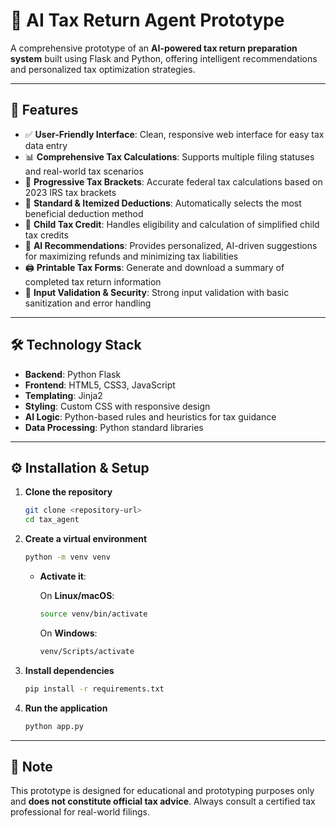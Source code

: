 # 💼 AI Tax Return Agent Prototype

A comprehensive prototype of an **AI-powered tax return preparation system** built using Flask and Python, offering intelligent recommendations and personalized tax optimization strategies.

---

## 🚀 Features

* ✅ **User-Friendly Interface**: Clean, responsive web interface for easy tax data entry
* 📊 **Comprehensive Tax Calculations**: Supports multiple filing statuses and real-world tax scenarios
* 🧮 **Progressive Tax Brackets**: Accurate federal tax calculations based on 2023 IRS tax brackets
* 🧾 **Standard & Itemized Deductions**: Automatically selects the most beneficial deduction method
* 👶 **Child Tax Credit**: Handles eligibility and calculation of simplified child tax credits
* 🤖 **AI Recommendations**: Provides personalized, AI-driven suggestions for maximizing refunds and minimizing tax liabilities
* 🖨️ **Printable Tax Forms**: Generate and download a summary of completed tax return information
* 🔐 **Input Validation & Security**: Strong input validation with basic sanitization and error handling

---

## 🛠️ Technology Stack

* **Backend**: Python Flask
* **Frontend**: HTML5, CSS3, JavaScript
* **Templating**: Jinja2
* **Styling**: Custom CSS with responsive design
* **AI Logic**: Python-based rules and heuristics for tax guidance
* **Data Processing**: Python standard libraries

---

## ⚙️ Installation & Setup

1. **Clone the repository**

   ```bash
   git clone <repository-url>
   cd tax_agent
   ```

2. **Create a virtual environment**

   ```bash
   python -m venv venv
   ```

   * **Activate it**:

     On **Linux/macOS**:

     ```bash
     source venv/bin/activate
     ```

     On **Windows**:

     ```bash
     venv/Scripts/activate
     ```

3. **Install dependencies**

   ```bash
   pip install -r requirements.txt
   ```

4. **Run the application**

   ```bash
   python app.py
   ```

---

## 📌 Note

This prototype is designed for educational and prototyping purposes only and **does not constitute official tax advice**. Always consult a certified tax professional for real-world filings.

